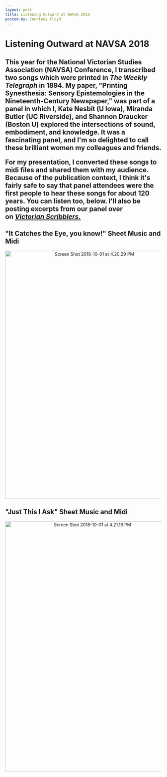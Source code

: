 ```yaml
---
layout: post
title: Listening Outward at NAVSA 2018
posted-by: Courtney Floyd
---
```

<h1>Listening Outward at NAVSA 2018</h1>
<h2 style="text-align:left">This year for the National Victorian Studies Association (NAVSA) Conference, I transcribed two songs which were printed in <em>The Weekly Telegraph </em>in 1894. My paper, "Printing Synesthesia: Sensory Epistemologies in the Nineteenth-Century Newspaper," was part of a panel in which I, Kate Nesbit (U Iowa), Miranda Butler (UC Riverside), and Shannon Draucker (Boston U) explored the intersections of sound, embodiment, and knowledge. It was a fascinating panel, and I'm so delighted to call these brilliant women my colleagues and friends.

For my presentation, I converted these songs to midi files and shared them with my audience. Because of the publication context, I think it's fairly safe to say that panel attendees were the first people to hear these songs for about 120 years. You can listen too, below. I'll also be posting excerpts from our panel over on <a href="http://www.victorianscribblers.com"><em>Victorian Scribblers</em>.</a></h2>

<h2>"It Catches the Eye, you know!" Sheet Music and Midi</h2>

<p style="text-align:center;"><img class="alignnone size-full wp-image-3112 aligncenter" src="https://courtneyafloyd.files.wordpress.com/2018/10/screen-shot-2018-10-01-at-4-20-29-pm.png" alt="Screen Shot 2018-10-01 at 4.20.29 PM" width="558" height="796"/></p>

<audio src="https://courtneyafloyd.files.wordpress.com/2018/10/it_catches.mp3" preload="auto"/></audio>

<h2>"Just This I Ask" Sheet Music and Midi</h2>
<p style="text-align:center;"><img class="alignnone size-full wp-image-3111" src="https://courtneyafloyd.files.wordpress.com/2018/10/screen-shot-2018-10-01-at-4-21-16-pm.png" alt="Screen Shot 2018-10-01 at 4.21.16 PM" width="546" height="803" /></p>

<audio src="https://courtneyafloyd.files.wordpress.com/2018/10/just_this_i_ask.mp3" preload="auto"/></audio>
